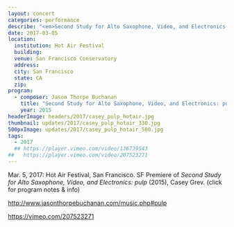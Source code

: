 ```yaml
---
layout: concert
categories: performance
describe: "<em>Second Study for Alto Saxophone, Video, and Electronics: pulp</em> (2015), Casey Grev. San Francisco Hot Air Festival."
date: 2017-03-05
location:
  institution: Hot Air Festival
  building:
  venue: San Francisco Conservatory
  address:
  city: San Francisco
  state: CA
  zip:
program:
  - composer: Jason Thorpe Buchanan
    title: "Second Study for Alto Saxophone, Video, and Electronics: pulp"
    year: 2015
headerImage: headers/2017/casey_pulp_hotair.jpg
thumbnail: updates/2017/casey_pulp_hotair_330.jpg
500pxImage: updates/2017/casey_pulp_hotair_500.jpg
tags:
  - 2017
  ## https://player.vimeo.com/video/136739543
##   https://player.vimeo.com/video/207523271
---
```


Mar. 5, 2017: Hot Air Festival, San Francisco. SF Premiere of *Second Study for Alto Saxophone, Video, and Electronics: pulp* (2015), Casey Grev. (click for program notes & info)

http://www.jasonthorpebuchanan.com/music.php#pulp

https://vimeo.com/207523271
